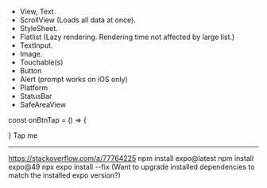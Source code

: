 - View, Text.
- ScrollView (Loads all data at once).
- StyleSheet.
- Flatlist (Lazy rendering. Rendering time not affected by large list.)
- TextInput.
- Image.
- Touchable(s)
- Button
- Alert (prompt works on iOS only)
- Platform
- StatusBar
- SafeAreaView

const onBtnTap = () => {

}
<Text onPress={onBtnTap}>Tap me</Text>


----
https://stackoverflow.com/a/77764225
npm install expo@latest
npm install expo@49
npx expo install --fix (Want to upgrade installed dependencies to match the installed expo version?)